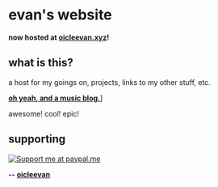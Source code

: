 # evan's website

**now hosted at [oicleevan.xyz](https://oicleevan.xyz)!**

## what is this?

a host for my goings on, projects, links to my other stuff, etc.

[**oh yeah, and a music blog.**](https://oicleevan.xyz/music/home.html "it's pretty epic")]

awesome! cool! epic!

## supporting

[![Support me at paypal.me](https://www.zahlungsverkehrsfragen.de/wp-content/uploads/2018/10/paypalme.png "Support me at paypal.me")](https://paypal.me/eoicle)

**-- [oicleevan](https://oicleevan.xyz)**



